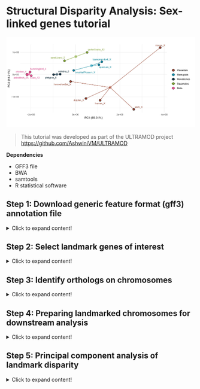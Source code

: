 # Structural Disparity Analysis: Sex-linked genes tutorial

![Amniote_header](https://github.com/nhm-herpetology/genomic-disparity/blob/main/Amniote-busco/Amniote_header.jpg)

>This tutorial was developed as part of the ULTRAMOD project https://github.com/AshwiniVM/ULTRAMOD

**Dependencies**

* GFF3 file
* BWA
* samtools
* R statistical software
  

## Step 1: Download generic feature format (gff3) annotation file
<details>
  <summary>Click to expand content!</summary>

>In this tutorial we will use 16 species of amniote vertebrates from Lovell et al. [2022](https://elifesciences.org/articles/78526) and BUSCO landmarks assocaited with the human X chromosome. The groups include representatives from placental mammals, marsupial mammals, monotreme mammals, birds, and squamate reptiles.  

by Poikela et al. [2024](https://academic.oup.com/gbe/article/16/3/evae024/7628473)

Species | Name (Lovell et al.) | Group  | Chromosome
------------ | -------------  | ------------- | -------------
_Mus musculus_	| mouse | Placental | X 
_Choloepus hoffmannis_	| sloth | Placental | X 
_Homo sapiens_	| human | Placental | X 
_Tursiops truncatus_	| dolphin | Placental | X
_Rhinolophus ferrumequinum_	| horseshoeBat | Placental | X
_Sarcophilus harrisii_	| tasmaniandevil | Marsupial| X 
_Trichosurus vulpecula_	| brushtailPossum | Marsupial | X 
_Monodelphis domestica_	| opossum | Marsupial | X 
_Tachyglossus aculeatus_ | echidna | Monotreme | 6  
_Ornithorhynchus anatinus_	| platypus | Monotreme | 6
_Taeniopygia guttata_ | zebrafinch | Bird | 4A
_Cygnus olor_	| swan | Bird | 13
_Calypte anna_ | hummingbird | Bird | 4
_Gallus gallus_ | chicken | Bird | 4
_Lacerta agilis_ | sandLizard | Squamate | Z 
_Thamnophis elegans_ | garterSnake | Squamate | 12

**We will download the gff3 file from Lovell et al. (2022)** 

```  
wget https://github.com/jtlovell/GENESPACE_data/raw/refs/heads/master/vertebrates/gffWithOgs.txt.gz
```

Next, we will expand the file so that we can work with it in R

```  
gunzip gffWithOgs.txt.gz
```

There should now be a file called 'gffWithOgs.txt' in your directory. If not already in your R working directory, please move this file to the working directory before moving to Step 2.

</details>

## Step 2: Select landmark genes of interest
<details>
  <summary>Click to expand content!</summary>

In this example we have selected human X-linked BUSCO genes for use as landmarks. To identify these in the gff3 file we will need to use several R packages.

```  
library(tidyr)
library(dplyr)
library(vegan)
library(stringr)
```

Now let's load the gff3 file into R. We then need to make a function that will ensure gene_id name formats will not create errors during landmark identification. 

```  
original_data <- read.csv("gffWithOgs.csv", header = TRUE)

normalize_gene_id <- function(gene_id) {
  gene_id <- tolower(gene_id)      # Convert to lowercase
  gene_id <- str_replace_all(gene_id, "[-_]", "")  # Remove hyphens and underscores
  return(gene_id)
}

```

Next, we will extract and normalize all BUSCO genes that are located on the human X chromosome

```
human_X_genes <- original_data %>%
  filter(genome == "human" & chr == "X") %>%
  mutate(id = normalize_gene_id(id)) %>%  # Apply normalization function
  select(id)
count(human_X_genes)

```

The count read command should report there are 1838 BUSCO genes on the human X chromosome. Now we will move to Step 3 where find occurences of these genes in other speceis and then create a curated list of landmarks found in a single genomic region across all species. 

  </details>

  ## Step 3: Identify orthologs on chromosomes
<details>
  <summary>Click to expand content!</summary>

Now that we have the genes of interest identified, we can locate them on other genome asseblies in the gff3 annotation file. First, we need to normalize the gene IDs and then find occurrences of them in non-human species included in the file.

```  
original_data <- original_data %>%
  mutate(id = normalize_gene_id(id))

gene_occurrences <- original_data %>%
  filter(id %in% human_X_genes$id)

```

Next, we will count the number of unique chromosomes in each species that contain human X-linked genes.

```

chr_counts <- gene_occurrences %>%
  group_by(genome) %>%
  summarise(matching_chromosomes = n_distinct(chr))  # Count distinct chromosomes per species

chr_counts

```

The final command 'chr_counts' should produce this table: 

genome | matching_chromosomes
------------ | ------------- 
brushtailPossum	| 16 
chicken	| 23 
dolphin | 4
echidna | 4
garterSnake | 9
hoseshowBat | 3
human | 1
hummingbird | 6
mouse | 13
opossum | 15
platypus | 4
sandLizard | 8
sloth | 14
swan | 7
tasmaniandevil | 6
zebrafinch | 7

Instead of listing them in a table, we can confirm that all 16 species have matching chromosomes using the following commands. 

```  
write.csv(chr_counts, "matching_chromosomes_tohumanX.csv", row.names = FALSE)

cat("Number of species with matching chromosomes:", nrow(chr_counts), "\n")

print(chr_counts) 

```

This should result in R telling you 'Number of species with matching chromosomes: 16'. The next series of commands will identify a set of 16 chromosomes (one for each species) with common human X-linked BUSCO genes on them. First, we count the number of genes appearing on each species chromosomes.

```

total_genes_in_human_X <- nrow(human_X_genes)

gene_counts_per_chr <- gene_occurrences %>%
  group_by(genome, chr) %>%
  summarise(matching_gene_count = n(), .groups = "drop")  # Count genes per species' chromosome

```

Next, we will filter chromosomes from all of the species so that we only keep chromosomes with at least 1/8 of the human X-linked genes. This is an arbitraty threshold that you may want to experiment with when using this appraoch with other datasets.  

```

gene_proportions <- gene_counts_per_chr %>%
  mutate(proportion = matching_gene_count / total_genes_in_human_X) %>%
  filter(proportion >= 1/8)

print(gene_proportions, n = 23)

```

The last command here should produce the following table. 

genome | matching_chromosomes | matching_gene_count | proportion
------------ | ------------- | ------------- | ------------- 
brushtailPossum | 2           |        137  |    0.163
brushtailPossum | X             |        193  |   0.230
chicken     |    1             |        136  |    0.162
chicken     |    4             |        249  |    0.297
dolphin     |    X             |        568  |    0.678
echidna     |    6             |        352  |    0.420
garterSnake |    12            |       212  |    0.253
horseshoeBat |    1             |        591  |    0.705
human       |    X             |        838  |    1    
hummingbird |    1             |        127  |    0.152
hummingbird |    4             |        236  |    0.282
mouse       |    X             |        588  |    0.702
opossum     |   X             |        291  |    0.347
platypus    |    6             |        355  |    0.424
sandLizard  |    4             |        122  |    0.146
sandLizard  |    Z             |        221  |    0.264
sloth       |    X             |        419  |    0.5  
swan        |    1             |        130  |    0.155
swan         |   13            |        251  |    0.300
tasmaniandevil | 3             |        147  |    0.175
tasmaniandevil | X             |        332  |    0.396
zebrafinch     | 1             |        128  |    0.153
zebrafinch     | 4A            |        243  |    0.290

This indicates which chromosomes share the highest proportion of X-linked BUSCO landmarks with the human X chromosome. We can see taht most distantly related species have two chromosomes with matching genes whereas closely realted speceis (e.g. other placental mammals) have a single matched chromosome (also the X chromosome). Note: horseshoeBat chromosome 1 is equivalent to the X chromosome in this species. 

Now we will save these results and extract the species and chromosomes that pass filtering

```
write.csv(gene_proportions, "filtered_proportion_matching_humanX.csv", row.names = FALSE)

filtered_chromosomes <- gene_proportions %>%
  select(genome, chr) 

filtered_gene_data <- original_data %>%
  inner_join(filtered_chromosomes, by = c("genome", "chr"))

gene_counts <- filtered_gene_data %>%
  group_by(id) %>%
  summarise(species_count = n_distinct(genome), .groups = "drop")

total_species <- n_distinct(filtered_gene_data$genome)

conserved_genes <- gene_counts %>%
  filter(species_count == total_species) %>%
  select(id)

nrow(conserved_genes)

```

The final command should report that there are 53 genes across a single set of chromosomes for the 16 species. This represents a maximized number of landmarks on a single chromosome. Now we merge the gene IDs back with the position data and export a positions spreadsheet for further preparation. 

```
conserved_gene_data <- filtered_gene_data %>%
  filter(id %in% conserved_genes$id)

write.csv(conserved_gene_data, "conserved_landmarks_humanX.csv", row.names = FALSE)

```

A final checking step was developed to confirm that one chromosome per species is included in your exported spreadsheet. 

```
conserved_gene_data <- read.csv("conserved_landmarks_humanX.csv")

chromosome_count_per_species <- conserved_gene_data %>%
  group_by(genome) %>%
  summarise(unique_chromosomes = n_distinct(chr), .groups = "drop")

print(chromosome_count_per_species)

```

The last command should result in the following table which confirms that there is only one chromosome per species in the filtered dataset.

genome | unique_chromosomes
------------ | ------------- 
brushtailPossum    |              1
chicken            |              1
dolphin            |              1
echidna            |              1
garterSnake        |              1
horseshoeBat       |              1
human              |              1
hummingbird        |              1
mouse              |              1
opossum            |             1
platypus           |             1
sandLizard         |              1
sloth              |              1
swan               |              1
tasmaniandevil     |              1
zebrafinch         |              1

Now we are ready to proceed to Step 4 where we will prepare our spreadsheet for structural disparity analysis. 

  </details>
  
  ## Step 4: Preparing landmarked chromosomes for downstream analysis
<details>
  <summary>Click to expand content!</summary>

To prepare our filtered list of chromosomes for downstream analysis we first need to combine species names with chromosome identities and pivot the table. 


```

conserved_gene_data <- conserved_gene_data %>%
  mutate(genome_chr = paste(genome, chr, sep = "_"))

gene_position_data <- conserved_gene_data %>%
  select(genome_chr, id, start)

gene_position_matrix <- gene_position_data %>%
  pivot_wider(names_from = id, values_from = start)

write.csv(gene_position_matrix, "gene_position_matrix.csv", row.names = FALSE)

```

After this step you will have a CSV file called ```gene_position_matrix.csv```. To improve our estimates of structural disparity, we will need to correct for any orientation issues and bound the landmarks. The rationale for these correctiosn is discussed in Mohan et al. (Under review).  

**Orientation issues**

One way to see evidence of orientation issues is to visualize the placement of the landmarks as analyzed in Lovell et al. (2022) on the chromosomes. In this example of the comparisons between the human X chromosome and the bat X/1 chromosome we can see evidence of a large inversion of landmarks. In the image below BUSCO landmarks are indicated in brown on the grey chromosomes, homologous BUSCO landmarks are connected with gold lines. 

![human_bat_orig](https://github.com/nhm-herpetology/genomic-disparity/blob/main/Amniote-busco/human_bat_original.jpg)

This may be indicative of a real inversion that took place, however, if we take the reverse complement of all the landmark positions in the human chromosome we see that most landmark positions are now matched (syntenically) with the bat chromosomes. This implies that the direction of chromosome sequencing likely explains the putative inversion observed in the first plot (and not a large chromosomal inversion that occurred since humans and bats diverged from a common ancestor). Correcting these type of orientation issues improves the accuracy of structural disparity analysis.  

![human_bat_flipped](https://github.com/nhm-herpetology/genomic-disparity/blob/main/Amniote-busco/human_bat_flipped.jpg)

When chromosomes are identified with likely orientation issues, we can use R to correct (flip) the landmark positions based on the size of each chromosome. Below are the various chromosome sizes from the Lovell et al. (2022) dataset. 

genome | chromosome_size
------------ | ------------- 
brushtailPossum    |              60706338
chicken            |              90861225
dolphin            |             128693445 
echidna            |              61686051
garterSnake        |              60626299
horseshoeBat       |              124933378
human              |              156040895
hummingbird        |              18597117
mouse              |              169476592
opossum            |             89414197
platypus           |             51493492
sandLizard         |              47440541
sloth              |              193839925
swan               |              21471338
tasmaniandevil     |              83081154
zebrafinch         |              19491698

Based on examining the maximized synteny plot from Lovell et al. (2022), we identified seven species that needed to be flipped: (1) human, (2) sloth, (3) brushtail possum, (4) echidna, (5) swan, (6) hummingbird, and (7) zebrafinch.  

```
landmarkflip <- read.csv("gene_position_matrix.csv", header =T, row.names = 1)

landmarkflip <- t(landmarkflip)

landmarkflip <-as.data.frame(landmarkflip)

fun1 <- function(x) {156040895-x+1}
fun2 <- function(x) {193839925-x+1}
fun3 <- function(x) {60706338-x+1}
fun4 <- function(x) {61686051-x+1}
fun5 <- function(x) {21471338-x+1}
fun6 <- function(x) {18597117-x+1}
fun7 <- function(x) {19491698-x+1}

Hum <-lapply(landmarkflip$human_X, fun1)
Slo <-lapply(landmarkflip$sloth_X, fun2)
Bru <-lapply(landmarkflip$brushtailPossum_X, fun3)
Ech <-lapply(landmarkflip$echidna_6, fun4)
Swa <-lapply(landmarkflip$swan_13, fun5)
Hub <-lapply(landmarkflip$hummingbird_4, fun6)
Zeb <-lapply(landmarkflip$zebrafinch_4A, fun7)

landmarkflip$human_X <- Hum
landmarkflip$sloth_X <- Slo
landmarkflip$brushtailPossum_X <- Bru
landmarkflip$echidna_6 <- Ech
landmarkflip$swan_13 <- Swa
landmarkflip$hummingbird_4 <- Hub
landmarkflip$zebrafinch_4A <- Zeb


A <-as.numeric(landmarkflip$human_X)
B <-as.numeric(landmarkflip$sloth_X)
C <-as.numeric(landmarkflip$brushtailPossum_X)
D <-as.numeric(landmarkflip$echidna_6)
E <-as.numeric(landmarkflip$swan_13)
F <-as.numeric(landmarkflip$hummingbird_4)
G <-as.numeric(landmarkflip$zebrafinch_4A)

landmarkflip$human_X <- A
landmarkflip$sloth_X <- B
landmarkflip$brushtailPossum_X <- C
landmarkflip$echidna_6 <- D
landmarkflip$swan_13 <- E
landmarkflip$hummingbird_4 <- F
landmarkflip$zebrafinch_4A <- G

landmarkflip <- t(landmarkflip)

write.csv(landmarkflip, file = "gene_position_matrix_flipped.csv")


```

Now that we have the chromosome synteny maximized we can proceed to bounding procedure which will make disparity estimates less influenced by clustered landmarks. 

**Bounding the landmarks**

Bounding landmarks is a procedure used to transform landmark positions so that the largest and smallest landmarks define the region for structural disparity analysis. This step is necessary to avoid disparity inflation due to clustered landmarks. The process of bounding can be conducted in R using the  ```gene_position_matrix_flipped.csv``` file from the last step. 

```

bound <- read.csv("gene_position_matrix_flipped.csv", header =T, row.names = 1)

bounded <- apply(bound, 1, function(row) {row - min(row)+1})

bounded <- as.data.frame(t(bounded))

colnames(bounded) <- colnames(bound)

write.csv(bounded, file = "gene_position_matrix_flipped_bounded.csv")

```

If you want to conduct any size-corrected analyses, you will also need to save the bounded chromosome sizes.

```

bounded_sizes <- apply(bounded, 1, FUN = max)

```

This command should results in the following bounded sizes:

genome_chr | bounded_size
------------ | ------------- 
brushtailPossum_X	| 57013313
chicken_4	| 17478370
dolphin_X	| 83065686
echidna_6	| 58199270
garterSnake_12	| 27106825
horseshoeBat_X	| 84204670
human_X	| 102255467
hummingbird_4	| 17532364
mouse_X	| 139941359
opossum_X	| 61756523
platypus_6	| 46752107
sandLizard_Z	| 29735928
sloth_X	| 139101509
swan_13	| 20005441
tasmaniandevil_X | 71377400
zebrafinch_4A	| 19299029

After bounding the landmark postions have been adjusted to range from 1 to the highest landmark position. For example, in the human and horseshoe bat example, the landmarks will look like this:

![human_bat_bounded](https://github.com/nhm-herpetology/genomic-disparity/blob/main/Amniote-busco/human_bat_bounded.jpg)

We are now ready to proceed to the final step and conduct a PCA of landmark disparity.

  </details>

  ## Step 5: Principal component analysis of landmark disparity
<details>
  <summary>Click to expand content!</summary>

Now that the landmarks have been flipped (when necessary) and bounded, we can conduct the disparity analysis. 

```
gene_position_matrix <- read.csv("gene_position_matrix_flipped_bounded.csv")
head(gene_position_matrix)
# Prepare the data for PCA
# Extract the species information (genome_chr) and gene positions (gene IDs)
pca_data <- gene_position_matrix
species_info <- pca_data$genome_chr  # Save the genome_chr column as the row names

# Remove the genome_chr column, as we won't use it in PCA
pca_data <- pca_data %>% select(-genome_chr)

# Perform PCA (without scaling)
pca_result <- prcomp(pca_data, center = TRUE, scale. = FALSE)
head(pca_result$x)

# Prepare PCA results for plotting
pca_df <- data.frame(pca_result$x)  
head(pca_df)
write.csv(pca_df, file="PCA_humanX.csv")
pca_df$genome_chr <- species_info  # Add the genome_chr column back to the PCA result for coloring
head(pca_df$genome_chr)
head(pca_df)
write.csv(pca_df, file="PCA_humanX_bounded.csv")

```


  </details>
